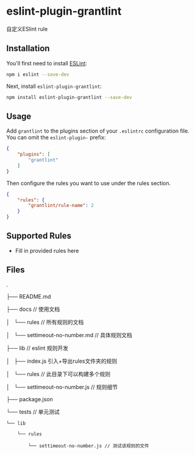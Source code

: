 # eslint-plugin-grantlint

自定义ESlint rule

## Installation

You'll first need to install [ESLint](https://eslint.org/):

```sh
npm i eslint --save-dev
```

Next, install `eslint-plugin-grantlint`:

```sh
npm install eslint-plugin-grantlint --save-dev
```

## Usage

Add `grantlint` to the plugins section of your `.eslintrc` configuration file. You can omit the `eslint-plugin-` prefix:

```json
{
    "plugins": [
        "grantlint"
    ]
}
```


Then configure the rules you want to use under the rules section.

```json
{
    "rules": {
        "grantlint/rule-name": 2
    }
}
```

## Supported Rules

* Fill in provided rules here

## Files
.

├── README.md

├── docs // 使用文档

│   └── rules // 所有规则的文档

│       └── settimeout-no-number.md // 具体规则文档

├── lib // eslint 规则开发

│   ├── index.js 引入+导出rules文件夹的规则

│   └── rules // 此目录下可以构建多个规则

│       └── settimeout-no-number.js // 规则细节

├── package.json

└── tests // 单元测试
    
    └── lib
        
        └── rules
            
            └── settimeout-no-number.js // 测试该规则的文件
